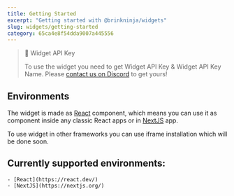 ```yaml
---
title: Getting Started
excerpt: "Getting started with @brinkninja/widgets"
slug: widgets/getting-started
category: 65ca4e8f54dda9007a445556
---
```


> 📘 Widget API Key
>
> To use the widget you need to get Widget API Key & Widget API Key Name. Please [contact us on Discord](https://discord.gg/NNx4Y7XB "brink discord") to get yours!

## Environments

The widget is made as [React](https://react.dev/) component, which means you can use it as component inside any classic React apps or in [NextJS](https://nextjs.org/) app.

To use widget in other frameworks you can use iframe installation which will be done soon.

## Currently supported environments:
    - [React](https://react.dev/)
    - [NextJS](https://nextjs.org/)
